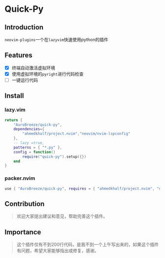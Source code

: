 # Quick-Py

## Introduction

`neovim-plugins`一个在`lazyvim`快速使用python的插件

## Features
- [x] 终端自动激活虚拟环境
- [x] 使用虚拟环境的`pyright`进行代码检查
- [ ] 一键运行代码
## Install

### lazy.vim

```lua
return {
    "AuroBreeze/quick-py",
    dependencies={
        "ahmedkhalf/project.nvim","neovim/nvim-lspconfig"
    },
    -- lazy =true,
    patterns = { "*.py" },
    config = function()
        require("quick-py").setup({})
    end
}
```

### packer.nvim

```lua
use { "AuroBreeze/quick-py", requires = { "ahmedkhalf/project.nvim", "neovim/nvim-lspconfig" } }
```

## Contribution
> 欢迎大家提出建议和意见，帮助完善这个插件。

## Importance
> 这个插件仅有不到200行代码，是我不到一个上午写出来的，如果这个插件有问题，希望大家能够指出或修复，感谢。
